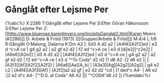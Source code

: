 # Gånglåt efter Lejsme Per

{%abc%}
X:2286
T:Gånglåt efter Lejsme Per
S:Efter Göran Håkonsson
S:Efter Lejsme Per
Z:[[http://www.bluerose.karenlmyers.org/IncipitsGanglat2.html|Karen Myers (#2286)]]
D: Arbete & Fritid (1973) ([[Grupper/Arbete & Fritid]])
M:4/4
L:1/8
R:Gånglåt
O:Malung, Dalarna
K:Dm
A2 |: Sd3 A d2 a2 | [A4f4][A2f2]ed | e3 d ^c>A ce | g4 g2 a2 |
a2 gf e2 d2 | f2 ed ^c>A ce | e3 d [d2e2][^c2e2] | [A6e6][A2e2] | d3 A d2 a2 |
[A4f4][A2f2]ed | e3 d ^c>A ce | g4 g2 a2 | a2 gf e2 d2 |
f2 ed ^c>A ce | e3 d "^To Coda" d2 d2  |1 d6 A2 :|2 d6 e2 ||
|: [A3f3][Af][A2f2][A2f2] | [A6a6][Aa][A_b] | [A3a3][Ag][A2g2][A2g2] | g4 e2 c2 |
[A4f4][A3f3][Af] | [A2f2]a2 a2 gf | e2 d2 d2 ^cd |
[1 ded^c A4- | A6 e2 :|2 e2 d^c A4- |"^D.S. al Coda" A6 A2 |||
"^CODA"d6 z2 |]
{%endabc%}


